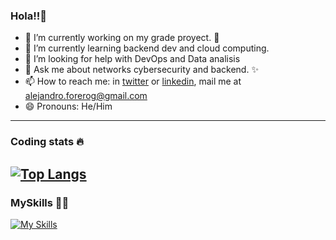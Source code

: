 ### Hola!!🎑

- 🔭 I’m currently working on my grade proyect. 📝
- 🌱 I’m currently learning backend dev and cloud computing.
- 🤔 I’m looking for help with DevOps and Data analisis
- 💬 Ask me about networks cybersecurity and backend. ✨
- 📫 How to reach me: in [twitter](https://twitter.com/NeveCodeSTUFF) or [linkedin](https://www.linkedin.com/in/alejandroforerog/), mail me at alejandro.forerog@gmail.com
- 😄 Pronouns: He/Him

---
### Coding stats 🔥
[![Top Langs](https://github-readme-stats-git-masterrstaa-rickstaa.vercel.app/api/top-langs/?username=AlejandroForeroG&&hide_border=true&card_width=500E&theme=github_dark&show_icons=true)](https://github.com/anuraghazra/github-readme-stats)
---
### MySkills 👨‍💻

  [![My Skills](https://skillicons.dev/icons?i=js,css,html,nodejs,express,java,postgres,python)](https://skillicons.dev)
